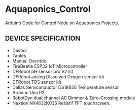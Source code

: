 # Aquaponics_Control
Arduino Code for Control Node on Aquaponics Projects.

## DEVICE SPECIFICATION

* Dasbor
* Tables
* Manual Override
* FireBeetle ESP32 IoT Microcontroller
* DFRobot pH sensor pro V2 kit
* DFRobot analog Dissolved Oxygen sensor kit
* DFRobot TDS sensor kit
* Dallas Semiconductor DS18B20 Temperature sensor
* Arduino Uno R3
* RobotDyn dual channel AC Dimmer & Zero-Crossing module
* Nextion NX4832K035 Resistif TFT touchscreen.



